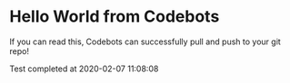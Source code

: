 # Hello World from Codebots

If you can read this, Codebots can successfully pull and push to your git repo!

Test completed at 2020-02-07 11:08:08
